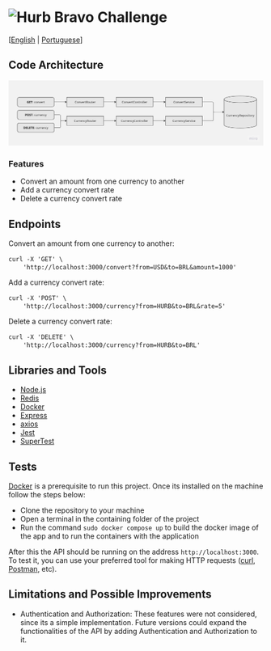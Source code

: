 # <img src="https://avatars1.githubusercontent.com/u/7063040?v=4&s=200.jpg" alt="Hurb" width="24" /> Bravo Challenge

[[English](README.md) | [Portuguese](README.pt.md)]

## Code Architecture

<p align="center">
    <img src="README_assets/app-architecture.jpg" alt="Code Architecture" />
</p>

### Features

- Convert an amount from one currency to another
- Add a currency convert rate
- Delete a currency convert rate

## Endpoints

Convert an amount from one currency to another:
<pre><code>curl -X 'GET' \
    'http://localhost:3000/convert?from=USD&to=BRL&amount=1000'
</code></pre>

Add a currency convert rate:
<pre><code>curl -X 'POST' \
    'http://localhost:3000/currency?from=HURB&to=BRL&rate=5'
</code></pre>

Delete a currency convert rate:
<pre><code>curl -X 'DELETE' \
    'http://localhost:3000/currency?from=HURB&to=BRL'
</code></pre>

## Libraries and Tools

- [Node.js](https://nodejs.org/en/)
- [Redis](https://redis.io/)
- [Docker](https://www.docker.com/)
- [Express](https://expressjs.com/)
- [axios](https://www.npmjs.com/package/axios)
- [Jest](https://jestjs.io/)
- [SuperTest](https://www.npmjs.com/package/supertest)

## Tests

[Docker](https://www.docker.com/) is a prerequisite to run this project. Once its installed on the machine follow the steps below:

- Clone the repository to your machine
- Open a terminal in the containing folder of the project
- Run the command `sudo docker compose up` to build the docker image of the app and to run the containers with the application

After this the API should be running on the address `http://localhost:3000`. To test it, you can use your preferred tool for making HTTP requests ([curl](https://curl.se/), [Postman](https://www.postman.com/), etc).

## Limitations and Possible Improvements

- Authentication and Authorization: These features were not considered, since its a simple implementation. Future versions could expand the functionalities of the API by adding Authentication and Authorization to it.